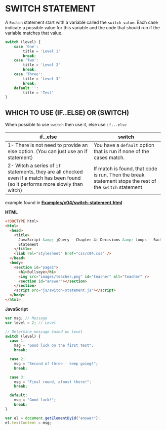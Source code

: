 # SWITCH STATEMENT

A `Switch` statement start with a variable called the `switch value`.
Each case indicate a possible value for this variable and the code that should run if the variable matches that value.

```js
switch (level) {
    case 'One':
        title = 'Level 1'
        break;
    case 'Two':
        title = 'Level 2'
        break;
    case 'Three':
        title = 'Level 3'
        break;
    default '':
        title = 'Test'
}
```

## WHICH TO USE (IF..ELSE) OR (SWITCH)

When possible to use `switch` then use it, else use `if...else`

| if...else                                                                                                                         | switch                                                                                                 |
| --------------------------------------------------------------------------------------------------------------------------------- | ------------------------------------------------------------------------------------------------------ |
| 1- There is not need to provide an else option. (You can just use an if statement)                                                | You have a `default` option that is run if none of the cases match.                                    |
| 2- Witch a series of `if` statements, they are all checked even if a match has been found (so it performs more slowly than witch) | If match is found, that code is run. Then the break statement stops the rest of the `switch` statement | running (providing better performance than multiple if statement) |

example found in **[Examples/c04/switch-statement.html](../Examples/c04/switch-statement.html)**

**HTML**

```html
<!DOCTYPE html>
<html>
  <head>
    <title>
      JavaScript &amp; jQuery - Chapter 4: Decisions &amp; Loops - Switch
      Statement
    </title>
    <link rel="stylesheet" href="css/c04.css" />
  </head>
  <body>
    <section id="page1">
      <h1>Bullseye</h1>
      <img src="images/teacher.png" id="teacher" alt="teacher" />
      <section id="answer"></section>
    </section>
    <script src="js/switch-statement.js"></script>
  </body>
</html>
```

**JavaScript**

```js
var msg; // Message
var level = 2; // Level

// Determine message based on level
switch (level) {
  case 1:
    msg = "Good luck on the first test";
    break;

  case 2:
    msg = "Second of three - keep going!";
    break;

  case 3:
    msg = "Final round, almost there!";
    break;

  default:
    msg = "Good luck!";
    break;
}

var el = document.getElementById("answer");
el.textContent = msg;
```
